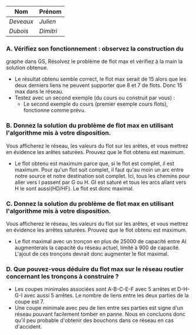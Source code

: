 |Nom|Prénom|
|--|--|
| *Deveaux* | *Julien*|
| *Dubois* | *Dimitri* |

### A. Vérifiez son fonctionnement : observez la construction du
   graphe dans GS, Résolvez le problème de flot max et vérifiez à la main la solution obtenue.
   - Le résultat obtenu semble correct, le flot max serait de 15 alors que les deux derniers liens ne peuvent supporter que 8 et 7 de flots. Donc 15 max dans le réseau.
   - Testez avec un second exemple (du cours ou construit par vous) :
       - Le second exemple du cours (premier exemple cours flots), fonctionne comme prévu.


### B. Donnez la solution du problème de flot max en utilisant l'algorithme mis à votre disposition.
Vous afficherez le réseau, les valeurs du flot sur les arêtes, et vous mettrez en évidence les arêtes saturées. Prouvez que le flot obtenu est maximum.
- Le flot obtenu est maximum parce que, si le flot est complet, il est maximum. Pour qu'un flot soit complet, il faut qu'au moin un arc entre notre source et notre destination soit complet.
Ici, tous les chemins pour aller vers I passent par G ou H. GI est saturé et tous les arcs allant vers H le sont aussi(HD/HF). Le flot est donc maximal.


### C. Donnez la solution du problème de flot max en utilisant l'algorithme mis à votre disposition.
Vous afficherez le réseau, les valeurs du flot sur les arêtes, et vous mettrez en évidence les arrêtes saturées.
Prouvez que le flot obtenu est maximum.
- Le flot maximal avec un tronçon en plus de 25000 de capacité entre AI augmenterais la capacité du réseau actuel, limité à 900 de capacité. L'ajout de ces tronçons devrait donc augmenter le flot maximal. 


### D. Que pouvez-vous déduire du flot max sur le réseau routier concernant les tronçons à construire ?
- Les coupes minimales associées sont A-B-C-E-F avec 5 arrêtes et D-H-G-I avec aussi 5 arrêtes. Le nombre de liens entre les deux parties de la coupe est 7. 
- Une coupe minimale avec peu de lien entre ses parties est signe d'un réseau pouvant facilement tomber en panne.
Nous en concluons donc qu'il peu probable d'obtenir des bouchons dans ce réseau en cas d'accident.